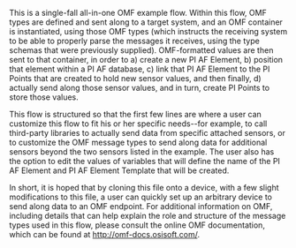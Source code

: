 This is a single-fall all-in-one OMF example flow.  Within this flow, OMF types are defined and sent along to a target system, and an OMF container is instantiated, using those OMF types (which instructs the receiving system to be able to properly parse the messages it receives, using the type schemas that were previously supplied).  OMF-formatted values are then sent to that container, in order to a) create a new PI AF Element, b) position that element within a PI AF database, c) link that PI AF Element to the PI Points that are created to hold new sensor values, and then finally, d) actually send along those sensor values, and in turn, create PI Points to store those values.  

This flow is structured so that the first few lines are where a user can customize this flow to fit his or her specific needs--for example, to call third-party libraries to actually send data from specific attached sensors, or to customize the OMF message types to send along data for additional sensors beyond the two sensors listed in the example.  The user also has the option to edit the values of variables that will define the name of the PI AF Element and PI AF Element Template that will be created.  

In short, it is hoped that by cloning this file onto a device, with a few slight modifications to this file, a user can quickly set up an arbitrary device to send along data to an OMF endpoint.  For additional information on OMF, including details that can help explain the role and structure of the message types used in this flow, please consult the online OMF documentation, which can be found at http://omf-docs.osisoft.com/.
